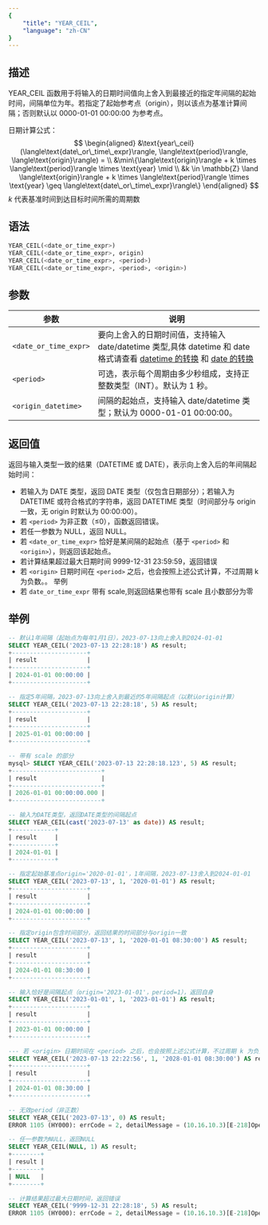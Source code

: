 ```yaml
---
{
    "title": "YEAR_CEIL",
    "language": "zh-CN"
}
---
```


## 描述

YEAR_CEIL 函数用于将输入的日期时间值向上舍入到最接近的指定年间隔的起始时间，间隔单位为年。若指定了起始参考点（origin），则以该点为基准计算间隔；否则默认以 0000-01-01 00:00:00 为参考点。

日期计算公式：
$$
\begin{aligned}
&\text{year\_ceil}(\langle\text{date\_or\_time\_expr}\rangle, \langle\text{period}\rangle, \langle\text{origin}\rangle) = \\
&\min\{\langle\text{origin}\rangle + k \times \langle\text{period}\rangle \times \text{year} \mid \\
&k \in \mathbb{Z} \land \langle\text{origin}\rangle + k \times \langle\text{period}\rangle \times \text{year} \geq \langle\text{date\_or\_time\_expr}\rangle\}
\end{aligned}
$$
$k$ 代表基准时间到达目标时间所需的周期数

## 语法
```sql
YEAR_CEIL(<date_or_time_expr>)
YEAR_CEIL(<date_or_time_expr>, origin)
YEAR_CEIL(<date_or_time_expr>, <period>)
YEAR_CEIL(<date_or_time_expr>, <period>, <origin>)
```

## 参数

| 参数                  | 说明                                                       |
|---------------------|----------------------------------------------------------|
| `<date_or_time_expr>`       | 要向上舍入的日期时间值，支持输入 date/datetime 类型,具体 datetime 和 date 格式请查看 [datetime 的转换](../../../../../current/sql-manual/basic-element/sql-data-types/conversion/datetime-conversion) 和 [date 的转换](../../../../../current/sql-manual/basic-element/sql-data-types/conversion/date-conversion)                              |
| `<period>`          | 可选，表示每个周期由多少秒组成，支持正整数类型（INT）。默认为 1 秒。                    |
| `<origin_datetime>` | 间隔的起始点，支持输入 date/datetime 类型；默认为 0000-01-01 00:00:00。 |


## 返回值

返回与输入类型一致的结果（DATETIME 或 DATE），表示向上舍入后的年间隔起始时间：

- 若输入为 DATE 类型，返回 DATE 类型（仅包含日期部分）；若输入为 DATETIME 或符合格式的字符串，返回 DATETIME 类型（时间部分与 origin 一致，无 origin 时默认为 00:00:00）。
- 若 `<period>` 为非正数（≤0），函数返回错误。
- 若任一参数为 NULL，返回 NULL。
- 若 `<date_or_time_expr>` 恰好是某间隔的起始点（基于 `<period>` 和 `<origin>`），则返回该起始点。
- 若计算结果超过最大日期时间 9999-12-31 23:59:59，返回错误
- 若 `<origin>` 日期时间在 `<period>` 之后，也会按照上述公式计算，不过周期 k 为负数。。
举例
- 若 `date_or_time_expr` 带有 scale,则返回结果也带有 scale 且小数部分为零

## 举例

```sql
-- 默认1年间隔（起始点为每年1月1日），2023-07-13向上舍入到2024-01-01
SELECT YEAR_CEIL('2023-07-13 22:28:18') AS result;
+---------------------+
| result              |
+---------------------+
| 2024-01-01 00:00:00 |
+---------------------+

-- 指定5年间隔，2023-07-13向上舍入到最近的5年间隔起点（以默认origin计算）
SELECT YEAR_CEIL('2023-07-13 22:28:18', 5) AS result;
+---------------------+
| result              |
+---------------------+
| 2025-01-01 00:00:00 |  
+---------------------+

-- 带有 scale 的部分 
mysql> SELECT YEAR_CEIL('2023-07-13 22:28:18.123', 5) AS result;
+-------------------------+
| result                  |
+-------------------------+
| 2026-01-01 00:00:00.000 |
+-------------------------+

-- 输入为DATE类型，返回DATE类型的间隔起点
SELECT YEAR_CEIL(cast('2023-07-13' as date)) AS result;
+------------+
| result     |
+------------+
| 2024-01-01 |
+------------+

-- 指定起始基准点origin='2020-01-01'，1年间隔，2023-07-13舍入到2024-01-01
SELECT YEAR_CEIL('2023-07-13', 1, '2020-01-01') AS result;
+---------------------+
| result              |
+---------------------+
| 2024-01-01 00:00:00 |
+---------------------+

-- 指定origin包含时间部分，返回结果的时间部分与origin一致
SELECT YEAR_CEIL('2023-07-13', 1, '2020-01-01 08:30:00') AS result;
+---------------------+
| result              |
+---------------------+
| 2024-01-01 08:30:00 |
+---------------------+

-- 输入恰好是间隔起点（origin='2023-01-01'，period=1），返回自身
SELECT YEAR_CEIL('2023-01-01', 1, '2023-01-01') AS result;
+---------------------+
| result              |
+---------------------+
| 2023-01-01 00:00:00 |
+---------------------+

--- 若 <origin> 日期时间在 <period> 之后，也会按照上述公式计算，不过周期 k 为负数。
SELECT YEAR_CEIL('2023-07-13 22:22:56', 1, '2028-01-01 08:30:00') AS result;
+---------------------+
| result              |
+---------------------+
| 2024-01-01 08:30:00 |
+---------------------+

-- 无效period（非正数）
SELECT YEAR_CEIL('2023-07-13', 0) AS result;
ERROR 1105 (HY000): errCode = 2, detailMessage = (10.16.10.3)[E-218]Operation year_ceil of 2023-07-13 00:00:00, 0 out of range

-- 任一参数为NULL，返回NULL
SELECT YEAR_CEIL(NULL, 1) AS result;
+--------+
| result |
+--------+
| NULL   |
+--------+

-- 计算结果超过最大日期时间，返回错误
SELECT YEAR_CEIL('9999-12-31 22:28:18', 5) AS result;
ERROR 1105 (HY000): errCode = 2, detailMessage = (10.16.10.3)[E-218]Operation year_ceil of 9999-12-31 22:28:18, 5 out of range
```

